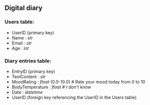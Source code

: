 ## Digital diary

### Users table:
* UserID (primary key)
* Name : _str_
* Email : _str_
* Age : _int_

### Diary entries table:
* EntryID (primary key)
* TextContent : _str_
* MoodRating : _float_ (0.0-10.0) # Rate your mood today from 0 to 10
* BodyTemperature : _float_ # I don't know
* Date : _datetime_
* UserID (foreign key referencing the UserID in the Users table)
